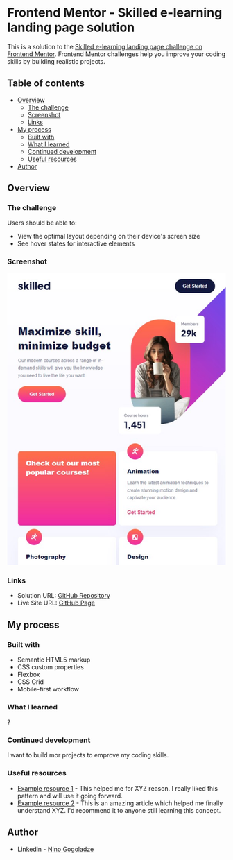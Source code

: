 # Frontend Mentor - Skilled e-learning landing page solution

This is a solution to the [Skilled e-learning landing page challenge on Frontend Mentor](https://www.frontendmentor.io/challenges/skilled-elearning-landing-page-S1ObDrZ8q). Frontend Mentor challenges help you improve your coding skills by building realistic projects.

## Table of contents

- [Overview](#overview)
  - [The challenge](#the-challenge)
  - [Screenshot](#screenshot)
  - [Links](#links)
- [My process](#my-process)
  - [Built with](#built-with)
  - [What I learned](#what-i-learned)
  - [Continued development](#continued-development)
  - [Useful resources](#useful-resources)
- [Author](#author)


## Overview

### The challenge

Users should be able to:

- View the optimal layout depending on their device's screen size
- See hover states for interactive elements

### Screenshot

![](./screenshot.jpg)


### Links

- Solution URL: [GitHub Repository](https://github.com/ninogogol/Skilled-e-learning-landing-page-solution)
- Live Site URL: [GitHub Page](https://ninogogol.github.io/Skilled-e-learning-landing-page-solution/)

## My process

### Built with

- Semantic HTML5 markup
- CSS custom properties
- Flexbox
- CSS Grid
- Mobile-first workflow


### What I learned
?


### Continued development

I want to build mor projects to emprove my coding skills.

### Useful resources

- [Example resource 1](https://www.example.com) - This helped me for XYZ reason. I really liked this pattern and will use it going forward.
- [Example resource 2](https://www.example.com) - This is an amazing article which helped me finally understand XYZ. I'd recommend it to anyone still learning this concept.


## Author

- Linkedin - [Nino Gogoladze](https://www.linkedin.com/in/nino-gogoladze-80a075227/)